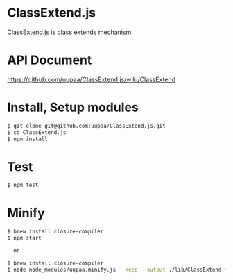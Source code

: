 ClassExtend.js
=========

ClassExtend.js is class extends mechanism.

# API Document

https://github.com/uupaa/ClassExtend.js/wiki/ClassExtend

# Install, Setup modules

```sh
$ git clone git@github.com:uupaa/ClassExtend.js.git
$ cd ClassExtend.js
$ npm install
```

# Test

```sh
$ npm test
```

# Minify

```sh
$ brew install closure-compiler
$ npm start

  or

$ brew install closure-compiler
$ node node_modules/uupaa.minify.js --keep --output ./lib/ClassExtend.min.js ./lib/ClassExtend.js
```
